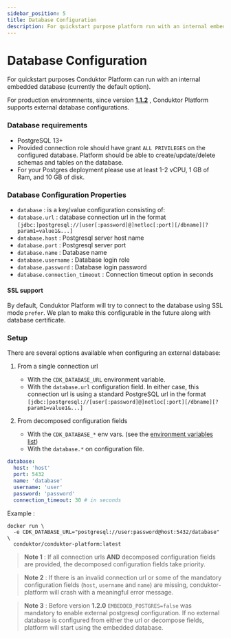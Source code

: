 ```yaml
---
sidebar_position: 5
title: Database Configuration
description: For quickstart purpose platform run with an internal embedded database (default).
---
```


# Database Configuration

For quickstart purposes Conduktor Platform can run with an internal embedded database (currently the default option).

For production environmnents, since version [**1.1.2**](https://github.com/conduktor/conduktor-platform/blob/main/CHANGELOG.md#112-2022-10-20) , Conduktor Platform supports external database configurations.

### Database requirements

- PostgreSQL 13+
- Provided connection role should have grant `ALL PRIVILEGES` on the configured database. Platform should be able to create/update/delete schemas and tables on the database.
- For your Postgres deployment please use at least 1-2 vCPU, 1 GB of Ram, and 10 GB of disk.

### Database Configuration Properties

- `database` : is a key/value configuration consisting of:
- `database.url` : database connection url in the format `[jdbc:]postgresql://[user[:password]@]netloc[:port][/dbname][?param1=value1&...]`
- `database.host` : Postgresql server host name
- `database.port` : Postgresql server port
- `database.name` : Database name
- `database.username` : Database login role
- `database.password` : Database login password
- `database.connection_timeout` : Connection timeout option in seconds

#### SSL support

By default, Conduktor Platform will try to connect to the database using SSL mode `prefer`. 
We plan to make this configurable in the future along with database certificate.

### Setup

There are several options available when configuring an external database:

1. From a single connection url

   - With the `CDK_DATABASE_URL` environment variable.
   - With the `database.url` configuration field.
     In either case, this connection url is using a standard PostgreSQL url in the format `[jdbc:]postgresql://[user[:password]@]netloc[:port][/dbname][?param1=value1&...]`

2. From decomposed configuration fields
   - With the `CDK_DATABASE_*` env vars. (see the [environment variables list](#configuration-using-environment-variables))
   - With the `database.*` on configuration file.

```yaml
database:
  host: 'host'
  port: 5432
  name: 'database'
  username: 'user'
  password: 'password'
  connection_timeout: 30 # in seconds
```

Example :

```shell
docker run \
  -e CDK_DATABASE_URL="postgresql://user:password@host:5432/database" \
  conduktor/conduktor-platform:latest
```

> **Note 1** : If all connection urls **AND** decomposed configuration fields are provided, the decomposed configuration fields take priority.

> **Note 2** : If there is an invalid connection url or some of the mandatory configuration fields (`host`, `username` and `name`) are missing, conduktor-platform will crash with a meaningful error message.

> **Note 3** : Before version **1.2.0** `EMBEDDED_POSTGRES=false` was mandatory to enable external postgresql configuration. If no external database is configured from either the url or decompose fields, platform will start using the embedded database.
